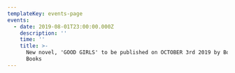 ```yaml
---
templateKey: events-page
events:
  - date: 2019-08-01T23:00:00.000Z
    description: ''
    time: ''
    title: >-
      New novel, 'GOOD GIRLS' to be published on OCTOBER 3rd 2019 by Boldwood
      Books
---
```



